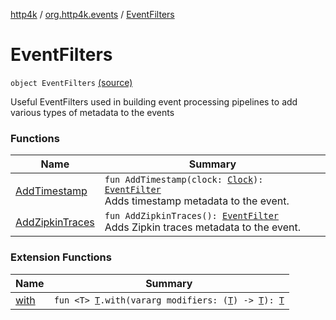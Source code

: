 [http4k](../../index.md) / [org.http4k.events](../index.md) / [EventFilters](./index.md)

# EventFilters

`object EventFilters` [(source)](https://github.com/http4k/http4k/blob/master/http4k-core/src/main/kotlin/org/http4k/events/EventFilters.kt#L9)

Useful EventFilters used in building event processing pipelines to add various types of metadata to the events

### Functions

| Name | Summary |
|---|---|
| [AddTimestamp](-add-timestamp.md) | `fun AddTimestamp(clock: `[`Clock`](https://docs.oracle.com/javase/9/docs/api/java/time/Clock.html)`): `[`EventFilter`](../-event-filter/index.md)<br>Adds timestamp metadata to the event. |
| [AddZipkinTraces](-add-zipkin-traces.md) | `fun AddZipkinTraces(): `[`EventFilter`](../-event-filter/index.md)<br>Adds Zipkin traces metadata to the event. |

### Extension Functions

| Name | Summary |
|---|---|
| [with](../../org.http4k.core/with.md) | `fun <T> `[`T`](../../org.http4k.core/with.md#T)`.with(vararg modifiers: (`[`T`](../../org.http4k.core/with.md#T)`) -> `[`T`](../../org.http4k.core/with.md#T)`): `[`T`](../../org.http4k.core/with.md#T) |
